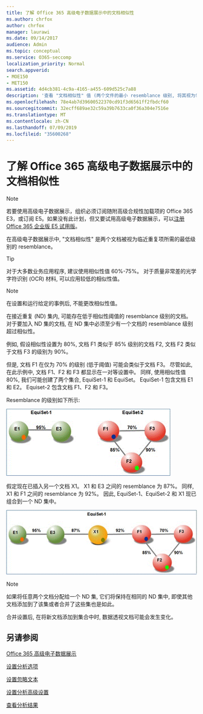 ```yaml
---
title: 了解 Office 365 高级电子数据展示中的文档相似性
ms.author: chrfox
author: chrfox
manager: laurawi
ms.date: 09/14/2017
audience: Admin
ms.topic: conceptual
ms.service: O365-seccomp
localization_priority: Normal
search.appverid:
- MOE150
- MET150
ms.assetid: 4d4cb381-4c9a-4165-a455-609d525c7a88
description: '查看 "文档相似性" 值 (两个文件的最小 resemblance 级别, 将其视为邻近的重复项) 在 Office 365 高级电子数据展示中起作用。 '
ms.openlocfilehash: 78e4ab7d39600522370cd91f3d6561ff2fbdcf60
ms.sourcegitcommit: 32ecff689ae32c59a39b7633ca0f36a304e7516e
ms.translationtype: MT
ms.contentlocale: zh-CN
ms.lasthandoff: 07/09/2019
ms.locfileid: "35600268"
---
```

# <a name="understand-document-similarity-in-office-365-advanced-ediscovery"></a>了解 Office 365 高级电子数据展示中的文档相似性

> [!NOTE]
> 若要使用高级电子数据展示，组织必须订阅随附高级合规性加载项的 Office 365 E3，或订阅 E5。如果没有此计划，但又要试用高级电子数据展示，可以[注册 Office 365 企业版 E5 试用版](https://go.microsoft.com/fwlink/p/?LinkID=698279)。 
  
在高级电子数据展示中, "文档相似性" 是两个文档被视为临近重复项所需的最低级别的 resemblance。
  
> [!TIP]
> 对于大多数业务应用程序, 建议使用相似性值 60%-75%。 对于质量非常差的光学字符识别 (OCR) 材料, 可以应用较低的相似性值。 
  
> [!NOTE]
> 在设置和运行给定的事例后, 不能更改相似性值。 
  
在接近重复 (ND) 集内, 可能存在低于相似性阈值的 resemblance 级别的文档。 对于要加入 ND 集的文档, 在 ND 集中必须至少有一个文档的 resemblance 级别超过相似性。 
  
例如, 假设相似性设置为 80%, 文档 F1 类似于 85% 级别的文档 F2, 文档 F2 类似于文档 F3 的级别为 90%。 
  
但是, 文档 F1 在仅为 70% 的级别 (低于阈值) 可能会类似于文档 F3。 尽管如此, 在此示例中, 文档 F1、F2 和 F3 都显示在一对等设置中。 同样, 使用相似性值 80%, 我们可能创建了两个集合, EquiSet-1 和 EquiSet。 EquiSet-1 包含文档 E1 和 E2。 Equiset-2 包含文档 F1、F2 和 F3。 
  
Resemblance 的级别如下所示:
  
![文档相似性](media/3907ea7d-e28a-4027-8fc3-be090dd39144.gif)
  
假定现在已插入另一个文档 X1。 X1 和 E3 之间的 resemblance 为 87%。 同样, X1 和 F1 之间的 resemblance 为 92%。 因此, EquiSet-1、EquiSet-2 和 X1 现已组合到一个 ND 集中。
  
![文档相似性](media/d140d347-33d5-475a-af04-594a0f2ab13d.gif)
  
> [!NOTE]
> 如果将任意两个文档分配给一个 ND 集, 它们将保持在相同的 ND 集中, 即使其他文档添加到了该集或者合并了这些集也是如此。 
  
合并设置后, 在将新文档添加到集合中时, 数据透视文档可能会发生变化。 
  
## <a name="see-also"></a>另请参阅

[Office 365 高级电子数据展示](office-365-advanced-ediscovery.md)
  
[设置分析选项](set-analyze-options-in-advanced-ediscovery.md)
  
[设置忽略文本](set-ignore-text-in-advanced-ediscovery.md)
  
[设置分析高级设置](set-analyze-advanced-settings-in-advanced-ediscovery.md)
  
[查看分析结果](view-analyze-results-in-advanced-ediscovery.md)

